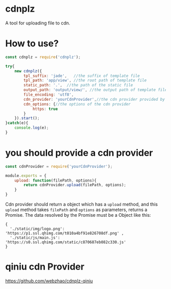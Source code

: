 # cdnplz
A tool for uploading file to cdn.

# How to use?

```javascript
const cdnplz = require('cdnplz');

try{
    new cdnplz({
        tpl_suffix: 'jade',   //the suffix of template file
        tpl_path: 'app/view', //the root path of template file
        static_path: '.',  //the path of the static file
        output_path: 'output/view/', //the output path of template file
        file_encoding: 'utf8',
        cdn_provider: 'yourCdnProvider',//the cdn provider provided by user
        cdn_options: {//the options of the cdn provider
            https: true
        }
    }).start();
}catch(e){
    console.log(e);
}
```

# you should provide a cdn provider

```javascript
const cdnProvider = require('yourCdnProvider');

module.exports = {
    upload: function(filePath, options){
        return cdnProvider.upload(filePath, options);
    }
}
```
Cdn provider should return a object which has a `upload` method, and this `upload` method takes `filePath` and `options` as parameters, returns a Promise. The data resolved by the Promise must be a Object like this:
```
{ 
  './static/img/logo.png': 'https://p1.ssl.qhimg.com/t010a4bf91e826708df.png' ,
  './static/js/main.js': 'https://s0.ssl.qhimg.com/static/c870687eb082c330.js'
} 
```

# qiniu cdn Provider

https://github.com/webzhao/cdnplz-qiniu


